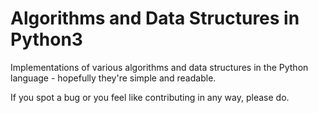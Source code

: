 # Algorithms and Data Structures in Python3
Implementations of various algorithms and data structures in the Python language - hopefully they're simple and readable.

If you spot a bug or you feel like contributing in any way, please do.
